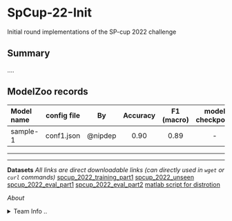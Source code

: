 # SpCup-22-Init
Initial round implementations of the SP-cup 2022 challenge


## Summary
....

## ModelZoo records
| Model name | config file | By | Accuracy | F1 (macro) | model checkpoint | eval checkpoint |
|:---- | :----: | :----: | :----: | :----: | :----: | :----: |
| sample-1 | conf1.json | @nipdep | 0.90 | 0.89 | - | - |

***
***
__Datasets__
_All links are direct downloadable links (can directly used in `wget` or `curl` commands)_
  [spcup_2022_training_part1](https://www.dropbox.com/s/36yqmymkva2bwdi/spcup_2022_training_part1.zip?dl=1)
  [spcup_2022_unseen](https://www.dropbox.com/s/wsmlthhri29fb79/spcup_2022_unseen.zip?dl=1)
  [spcup_2022_eval_part1](https://www.dropbox.com/s/ftkyvwxgr9wl7jf/spcup_2022_eval_part1.zip?dl=1)
  [spcup_2022_eval_part2](https://www.dropbox.com/s/zylz07o2z0x308g/spcup_2022_eval_part2.zip?dl=1)
  [matlab script for distrotion](https://www.dropbox.com/s/b4uppyxwu0tn47k/matlab_scripts_augmentation.zip?dl=1)
  
  
_About_
<details>
  <summary> Team Info .. </summary>
  

  

| Name | email | contant number | github @name |
| :---- | :---- | :----: | ----: | 
| J.W.P. Oshan | oshanjayawardanav100@gmail.com | 0711213579 | OshanJayawardana |
| E.M.C.S. Ekanayake | chalani.ekanayake212@gmail.com | 0772940492 | ChalaniEkanayake |
| W.A.S.N.Jayawardena | sandaninavanjana@gmail.com | 0703223499 | sandani98 |
| P.M.N.S.Bandara | pmnsribandara@gmail.com | 0716923351 | nuwansribandara |
| S.M. Chandanayake | smchandanayake@gmail.com | 0778250433 | sachini007 |
| P.N. Deelaka | nipun.18@cse.mrt.ac.lk | 0711908140 | nipdep |
| H.D.J. Caldera | diljc98@gmail.com | 0718755050 | DilmiCaldera |
| P.H.D.S. Silva | dinithisilva4@gmail.com | 0713052792 | DinithiSilva |
| A.M.J.V. Costa | janithavidunath@gmail.com | 0763183160 | JanithaVidunath |
| P.P.B. Perera | prabim171999@gmail.com | 0764637074 | praneethperera123 |
 
</details>
